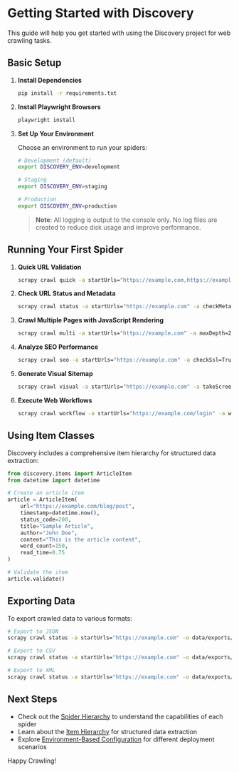 # Getting Started with Discovery

This guide will help you get started with using the Discovery project for web crawling tasks.

## Basic Setup

1. **Install Dependencies**

   ```bash
   pip install -r requirements.txt
   ```

2. **Install Playwright Browsers**

   ```bash
   playwright install
   ```

3. **Set Up Your Environment**

   Choose an environment to run your spiders:

   ```bash
   # Development (default)
   export DISCOVERY_ENV=development

   # Staging
   export DISCOVERY_ENV=staging

   # Production
   export DISCOVERY_ENV=production
   ```

   > **Note**: All logging is output to the console only. No log files are created to reduce disk usage and improve performance.

## Running Your First Spider

1. **Quick URL Validation**

   ```bash
   scrapy crawl quick -a startUrls="https://example.com,https://example.org"
   ```

2. **Check URL Status and Metadata**

   ```bash
   scrapy crawl status -a startUrls="https://example.com" -a checkMeta=True
   ```

3. **Crawl Multiple Pages with JavaScript Rendering**

   ```bash
   scrapy crawl multi -a startUrls="https://example.com" -a maxDepth=2 -a renderJs=True
   ```

4. **Analyze SEO Performance**

   ```bash
   scrapy crawl seo -a startUrls="https://example.com" -a checkSsl=True
   ```

5. **Generate Visual Sitemap**

   ```bash
   scrapy crawl visual -a startUrls="https://example.com" -a takeScreenshots=True
   ```

6. **Execute Web Workflows**

   ```bash
   scrapy crawl workflow -a startUrls="https://example.com/login" -a workflow=login -a username=user -a password=pass
   ```

## Using Item Classes

Discovery includes a comprehensive item hierarchy for structured data extraction:

```python
from discovery.items import ArticleItem
from datetime import datetime

# Create an article item
article = ArticleItem(
    url="https://example.com/blog/post",
    timestamp=datetime.now(),
    status_code=200,
    title="Sample Article",
    author="John Doe",
    content="This is the article content",
    word_count=150,
    read_time=0.75
)

# Validate the item
article.validate()
```

## Exporting Data

To export crawled data to various formats:

```bash
# Export to JSON
scrapy crawl status -a startUrls="https://example.com" -o data/exports/status.json

# Export to CSV
scrapy crawl status -a startUrls="https://example.com" -o data/exports/status.csv

# Export to XML
scrapy crawl status -a startUrls="https://example.com" -o data/exports/status.xml
```

## Next Steps

- Check out the [Spider Hierarchy](README.md#spider-hierarchy) to understand the capabilities of each spider
- Learn about the [Item Hierarchy](README.md#item-hierarchy) for structured data extraction
- Explore [Environment-Based Configuration](README.md#environment-based-configuration) for different deployment scenarios

Happy Crawling!
